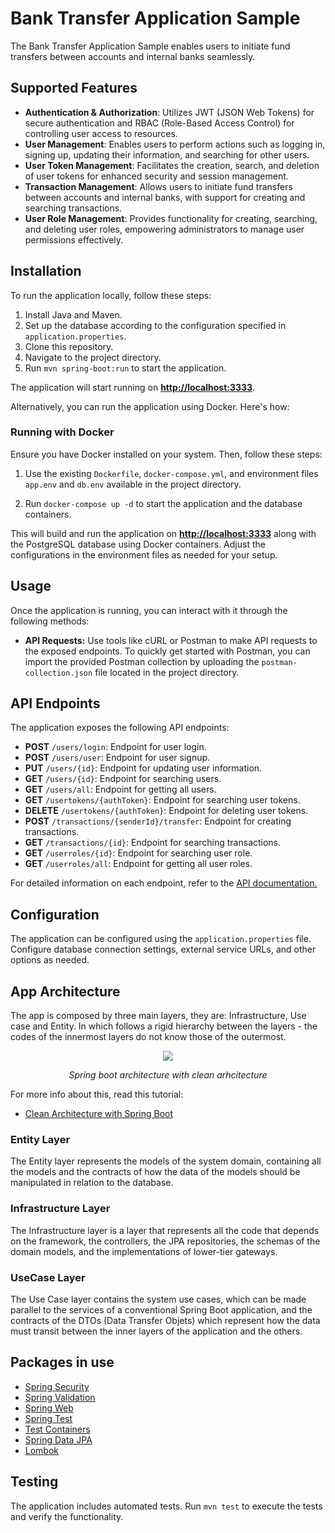 # Bank Transfer Application Sample

The Bank Transfer Application Sample enables users to initiate fund transfers between accounts and internal banks seamlessly.

## Supported Features

- **Authentication & Authorization**: Utilizes JWT (JSON Web Tokens) for secure authentication and RBAC (Role-Based Access Control) for controlling user access to resources.
- **User Management**: Enables users to perform actions such as logging in, signing up, updating their information, and searching for other users.
- **User Token Management**: Facilitates the creation, search, and deletion of user tokens for enhanced security and session management.
- **Transaction Management**: Allows users to initiate fund transfers between accounts and internal banks, with support for creating and searching transactions.
- **User Role Management**: Provides functionality for creating, searching, and deleting user roles, empowering administrators to manage user permissions effectively.

## Installation

To run the application locally, follow these steps:

1. Install Java and Maven.
2. Set up the database according to the configuration specified in `application.properties`.
3. Clone this repository.
4. Navigate to the project directory.
5. Run `mvn spring-boot:run` to start the application.

The application will start running on **<http://localhost:3333>**.

Alternatively, you can run the application using Docker. Here's how:

### Running with Docker

Ensure you have Docker installed on your system. Then, follow these steps:

1. Use the existing `Dockerfile`, `docker-compose.yml`, and environment files `app.env` and `db.env` available in the project directory.

2. Run `docker-compose up -d` to start the application and the database containers.

This will build and run the application on **<http://localhost:3333>** along with the PostgreSQL database using Docker containers. Adjust the configurations in the environment files as needed for your setup.

## Usage

Once the application is running, you can interact with it through the following methods:

- **API Requests:** Use tools like cURL or Postman to make API requests to the exposed endpoints. To quickly get started with Postman, you can import the provided Postman collection by uploading the `postman-collection.json` file located in the project directory.

## API Endpoints

The application exposes the following API endpoints:

- **POST** `/users/login`: Endpoint for user login.
- **POST** `/users/user`: Endpoint for user signup.
- **PUT** `/users/{id}`: Endpoint for updating user information.
- **GET** `/users/{id}`: Endpoint for searching users.
- **GET** `/users/all`: Endpoint for getting all users.
- **GET** `/usertokens/{authToken}`: Endpoint for searching user tokens.
- **DELETE** `/usertokens/{authToken}`: Endpoint for deleting user tokens.
- **POST** `/transactions/{senderId}/transfer`: Endpoint for creating transactions.
- **GET** `/transactions/{id}`: Endpoint for searching transactions.
- **GET** `/userroles/{id}`: Endpoint for searching user role.
- **GET** `/userroles/all`: Endpoint for getting all user roles.

For detailed information on each endpoint, refer to the [API documentation.](https://app.swaggerhub.com/apis-docs/HENDINOFIANSYAH11/bank-transfer-application-api/1.2.0)

## Configuration

The application can be configured using the `application.properties` file. Configure database connection settings, external service URLs, and other options as needed.

## App Architecture

The app is composed by three main layers, they are: Infrastructure, Use case and Entity. In which follows a rigid hierarchy between the layers - the codes of the innermost layers do not know those of the outermost.

<p align="center">
  <img src="https://github.com/vinimrs/spring-boot-clean-architecture/assets/92659173/b2093822-8aa2-4606-af36-1d2410a9b27f" />
  <p align="center">
      <i>Spring boot architecture with clean arhcitecture</i>
   </p>
</p>

For more info about this, read this tutorial:

- [Clean Architecture with Spring Boot](https://www.linkedin.com/pulse/clean-architecture-spring-boot-good-idea-vin%C3%ADcius-romualdo-dzwlf/)

### Entity Layer

The Entity layer represents the models of the system domain, containing all the models and the contracts of how the data of the models should be manipulated in relation to the database.

### Infrastructure Layer

The Infrastructure layer is a layer that represents all the code that depends on the framework, the controllers, the JPA repositories, the schemas of the domain models, and the implementations of lower-tier gateways.

### UseCase Layer

The Use Case layer contains the system use cases, which can be made parallel to the services of a conventional Spring Boot application, and the contracts of the DTOs (Data Transfer Objets) which represent how the data must transit between the inner layers of the application and the others.

## Packages in use

- [Spring Security](https://spring.io/projects/spring-security)
- [Spring Validation](https://spring.io/guides/gs/validating-form-input)
- [Spring Web](https://spring.io/guides/gs/spring-boot)
- [Spring Test](https://docs.spring.io/spring-boot/docs/1.5.2.RELEASE/reference/html/boot-features-testing.html)
- [Test Containers](https://testcontainers.com/)
- [Spring Data JPA](https://spring.io/projects/spring-data-jpa)
- [Lombok](https://projectlombok.org/)

## Testing

The application includes automated tests. Run `mvn test` to execute the tests and verify the functionality.
